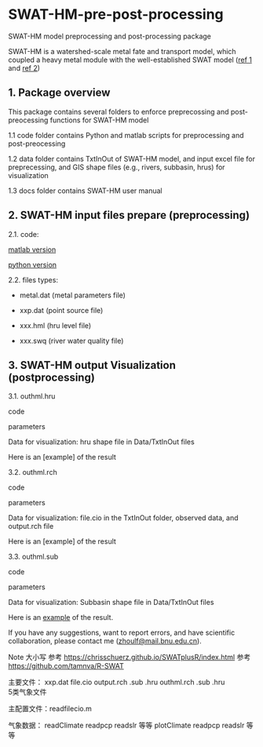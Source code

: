 # SWAT-HM-pre-post-processing
SWAT-HM model preprocessing and post-processing package

SWAT-HM is a watershed-scale metal fate and transport model, which coupled a heavy metal module with the well-established SWAT model ([ref 1](https://www.sciencedirect.com/science/article/pii/S0048969717325305) and [ref 2](https://www.sciencedirect.com/science/article/pii/S0022169420301591))

## 1. Package overview

This package contains several folders to enforce preprecossing and post-preocessing functions for SWAT-HM model

1.1 code folder contains Python and matlab scripts for preprocessing and post-preocessing

1.2 data folder contains TxtInOut of SWAT-HM model, and input excel file for preprecessing, and GIS shape files (e.g., rivers, subbasin, hrus) for visualization

1.3 docs folder contains SWAT-HM user manual

## 2. SWAT-HM input files prepare (preprocessing)

2.1. code: 

[matlab version](https://github.com/LyntonZhou/SWAT-HM-pre-post-processing/tree/main/code/matlab/preprocessing) 

[python version](https://github.com/LyntonZhou/SWAT-HM-pre-post-processing/tree/main/code/python/preprocessing)

2.2. files types: 

 * metal.dat (metal parameters file)
  
 * xxp.dat (point source file) 
  
 * xxx.hml (hru level file)
  
 * xxx.swq (river water quality file)

## 3. SWAT-HM output Visualization  (postprocessing)

3.1. outhml.hru

code

parameters

Data for visualization: hru shape file in Data/TxtInOut files 

Here is an [example] of the result

3.2. outhml.rch

code

parameters

Data for visualization: file.cio in the TxtInOut folder, observed data, and output.rch file

Here is an [example] of the result

3.3. outhml.sub

code

parameters

Data for visualization: Subbasin shape file in Data/TxtInOut files

Here is an [example](https://github.com/LyntonZhou/SWAT-HM-pre-post-processing/blob/main/code/python_pro/post/pic_output_line/1_line.png) of the result.

If you have any suggestions, want to report errors, and have scientific collaboration, please contact me (zhoulf@mail.bnu.edu.cn).

Note 大小写
参考 https://chrisschuerz.github.io/SWATplusR/index.html
参考 https://github.com/tamnva/R-SWAT

主要文件： 
xxp.dat
file.cio
output.rch .sub .hru
outhml.rch .sub .hru  
5类气象文件

主配置文件：readfilecio.m

气象数据：
readClimate
readpcp readslr 等等
plotClimate
readpcp readslr 等等
